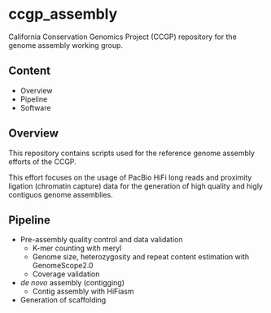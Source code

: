 # ccgp_assembly

California Conservation Genomics Project (CCGP) repository for the genome assembly working group.

## Content

- Overview
- Pipeline
- Software 

## Overview

This repository contains scripts used for the reference genome assembly efforts of the CCGP. 

This effort focuses on the usage of PacBio HiFi long reads and proximity ligation (chromatin capture) data
for the generation of high quality and higly contiguos genome assemblies.


## Pipeline

- Pre-assembly quality control and data validation
    - K-mer counting with meryl
    - Genome size, heterozygosity and repeat content estimation with GenomeScope2.0
    - Coverage validation
- *de novo* assembly (contigging)
    - Contig assembly with HiFiasm
- Generation of scaffolding 
